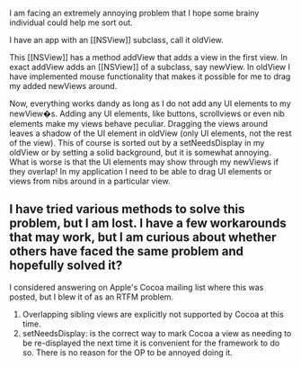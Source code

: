 I am facing an extremely annoying problem that I hope some brainy individual could help me sort out.

I have an app with an [[NSView]] subclass, call it oldView.

This [[NSView]] has a method addView that adds a view in the first view. In exact addView adds an [[NSView]] of a subclass, say newView. In oldView I have implemented mouse functionality that makes it possible for me to drag my added newViews around.

 Now, everything works dandy as long as I do not add any UI elements to my newView�s. Adding any UI elements, like buttons, scrollviews or even nib elements make my views behave peculiar. Dragging the views around leaves a shadow of the UI element in oldView (only UI elements, not the rest of the view). This of course is sorted out by a setNeedsDisplay in my oldView or by setting a solid background, but it is somewhat annoying. What is worse is that the UI elements may show through my newViews if they overlap! In my application I need to be able to drag UI elements or views from nibs around in a particular view.

I have tried various methods to solve this problem, but I am lost. I have a few workarounds that may work, but I am curious about whether others have faced the same problem and hopefully solved it?
----
I considered answering on Apple's Cocoa mailing list where this was posted, but I blew it of as an RTFM problem.
1) Overlapping sibling views are explicitly not supported by Cocoa at this time.
2) setNeedsDisplay: is the correct way to mark Cocoa a view as needing to be re-displayed the next time it is convenient for the framework to do so.  There is no reason for the OP to be annoyed doing it.